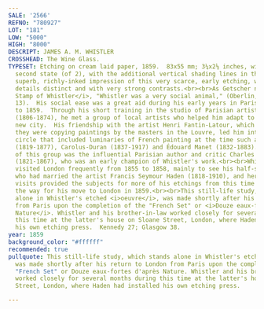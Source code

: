 ```yaml
---
SALE: '2566'
REFNO: "780927"
LOT: "181"
LOW: "5000"
HIGH: "8000"
DESCRIPT: JAMES A. M. WHISTLER
CROSSHEAD: The Wine Glass.
TYPESET: Etching on cream laid paper, 1859.  83x55 mm; 3¼x2⅛ inches, wide margins.  MacDonald's
  second state (of 2), with the additional vertical shading lines in the background.  A
  superb, richly-inked impression of this very scarce, early etching, with all the
  details distinct and with very strong contrasts.<br><br>As Getscher notes in <i>The
  Stamp of Whistler</i>, "Whistler was a very social animal," (Oberlin, 1977, page
  13).  His social ease was a great aid during his early years in Paris from 1855
  to 1859.  Through his short training in the studio of Parisian artist Charles Gleyre
  (1806-1874), he met a group of local artists who helped him adapt to life in the
  new city.  His friendship with the artist Henri Fantin-Latour, which developed while
  they were copying paintings by the masters in the Louvre, led him into an artistic
  circle that included luminaries of French painting at the time such as Gustave Courbet
  (1819-1877), Carolus-Duran (1837-1917) and Édouard Manet (1832-1883).  Another associate
  of this group was the influential Parisian author and critic Charles Baudelaire
  (1821-1867), who was an early champion of Whistler's work.<br><br>Whistler also
  visited London frequently from 1855 to 1858, mainly to see his half-sister Deborah,
  who had married the artist Francis Seymour Haden (1818-1910), and her family.  These
  visits provided the subjects for more of his etchings from this time and prepared
  the way for his move to London in 1859.<br><br>This still-life study, which stands
  alone in Whistler's etched <i>oeuvre</i>, was made shortly after his return to London
  from Paris upon the completion of the "French Set" or <i>Douze eaux-fortes d'après
  Nature</i>. Whistler and his brother-in-law worked closely for several months during
  this time at the latter's house on Sloane Street, London, where Haden had installed
  his own etching press.  Kennedy 27; Glasgow 38.
year: 1859
background_color: "#ffffff"
recommended: true
pullquote: This still-life study, which stands alone in Whistler's etched oeuvre,
  was made shortly after his return to London from Paris upon the completion of the
  "French Set" or Douze eaux-fortes d'après Nature. Whistler and his brother-in-law
  worked closely for several months during this time at the latter's house on Sloane
  Street, London, where Haden had installed his own etching press.

---
```


